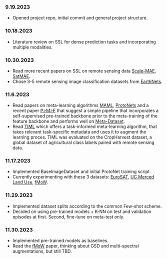 ### 9.19.2023
- Opened project repo, initial commit and general project structure.

### 10.18.2023
- Literature review on SSL for dense prediction tasks and incorporating multiple modalities.

### 10.30.2023
- Read more recent papers on SSL on remote sensing data [Scale-MAE](https://arxiv.org/pdf/2212.14532.pdf), [SatMAE](https://arxiv.org/pdf/2207.08051.pdf).
- Chose 3-5 remote sensing image classification datasets from [EarthNets](https://arxiv.org/pdf/2210.04936.pdf).

### 11.6.2023
- Read papers on meta-learning algorithms [MAML](https://arxiv.org/pdf/1703.03400.pdf), [ProtoNets](https://arxiv.org/pdf/1703.05175.pdf) and a recent paper [P>M>F](https://arxiv.org/pdf/2204.07305v1.pdf) that suggest a simple pipeline that incorporates a self-supervised pre-trained backbone prior to the meta-training of the feature backbone and performs well on [Meta-Dataset](https://arxiv.org/pdf/1903.03096.pdf).
- Read [TIML](https://openreview.net/pdf?id=de0KufElojN) which offers a task-informed meta-learning algorithm, that takes relevant task-specific metadata and uses it to augment the learning proces. TIML was evaluated on the CropHarvest dataset, a global dataset of agricultural
class labels paired with remote sensing data.

### 11.17.2023
- Implemented BaseImageDataset and initial ProtoNet training script.
- Currently experimenting with these 3 datasets: [EuroSAT](https://arxiv.org/pdf/1709.00029.pdf), [UC Merced Land Use](https://faculty.ucmerced.edu/snewsam/papers/Yang_ACMGIS10_BagOfVisualWords.pdf), [fMoW](https://arxiv.org/pdf/1711.07846.pdf).

### 11.29.2023
- Implemented dataset splits according to the common Few-shot scheme.
- Decided on using pre-trained models + K-NN on test and validation episodes at first. Second, fine-tune on meta-test only.

### 11.30.2023
- Implemented pre-trained models as baselines.
- Read the [fMoW](https://arxiv.org/pdf/1711.07846.pdf) paper, thinking about GSD and multi-spectral augmentations, but still TBD.